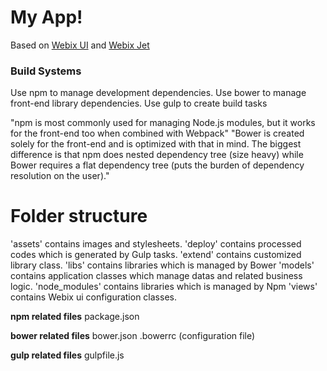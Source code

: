 My App!
================

Based on [Webix UI](http://webix.com) and [Webix Jet](https://webix.gitbooks.io/webix-jet/content/chapter1.html)


### Build Systems
Use npm to manage development dependencies.
Use bower to manage front-end library dependencies.
Use gulp to create build tasks

"npm is most commonly used for managing Node.js modules, but it works for the front-end too when combined with Webpack"
"Bower is created solely for the front-end and is optimized with that in mind.
The biggest difference is that npm does nested dependency tree (size heavy) while Bower requires a flat dependency tree
(puts the burden of dependency resolution on the user)."


Folder structure
=======
'assets' contains images and stylesheets.
'deploy' contains processed codes which is generated by Gulp tasks.
'extend' contains customized library class.
'libs' contains libraries which is managed by Bower
'models' contains application classes which manage datas and related business logic.
'node_modules' contains libraries which is managed by Npm
'views' contains Webix ui configuration classes.


**npm related files**
package.json

**bower related files**
bower.json
.bowerrc (configuration file)

**gulp related files**
gulpfile.js
